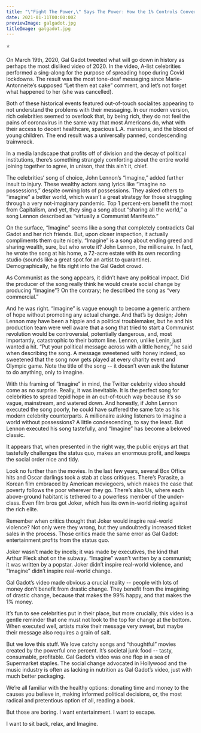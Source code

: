 ```yaml
---
title: "\"Fight The Power,\" Says The Power: How the 1% Controls Conversations on Class"
date: 2021-01-11T00:00:00Z
previewImage: galgadot.jpg
titleImage: galgadot.jpg
---
```

⭐️

On March 19th, 2020, Gal Gadot tweeted what will go down in history as perhaps the most disliked video of 2020. In the video, A-list celebrities performed a sing-along for the purpose of spreading hope during Covid lockdowns. The result was the most tone-deaf messaging since Marie-Antonneite’s supposed “Let them eat cake” comment, and let’s not forget what happened to her (she was cancelled).

Both of these historical events featured out-of-touch socialites appearing to not understand the problems with their messaging. In our modern version, rich celebrities seemed to overlook that, by being rich, they do not feel the pains of coronavirus in the same way that most Americans do, what with their access to decent healthcare, spacious L.A. mansions, and the blood of young children. The end result was a universally panned, condescending trainwreck.

In a media landscape that profits off of division and the decay of political institutions, there’s something strangely comforting about the entire world joining together to agree, in unison, that this ain’t it, chief.

The celebrities’ song of choice, John Lennon’s “Imagine,” added further insult to injury. These wealthy actors sang lyrics like “imagine no possessions,” despite owning lots of possessions. They asked others to “imagine” a better world, which wasn’t a great strategy for those struggling through a very not-imaginary pandemic. Top 1 percent-ers benefit the most from Capitalism, and yet, they sing a song about “sharing all the world,” a song Lennon described as “virtually a Communist Manifesto.”

On the surface, “Imagine” seems like a song that completely contradicts Gal Gadot and her rich friends. But, upon closer inspection, it actually compliments them quite nicely. “Imagine” is a song about ending greed and sharing wealth, sure, but who wrote it? John Lennon, the millionaire. In fact, he wrote the song at his home, a 72-acre estate with its own recording studio (sounds like a great spot for an artist to quarantine). Demographically, he fits right into the Gal Gadot crowd.

As Communist as the song appears, it didn’t have any political impact. Did the producer of the song really think he would create social change by producing “Imagine”? On the contrary; he described the song as “very commercial.”

And he was right. “Imagine” is vague enough to become a generic anthem of hope without promoting any actual change. And that’s by design; John Lennon may have been a hippie and a political troublemaker, but he and his production team were well aware that a song that tried to start a Communist revolution would be controversial, potentially dangerous, and, most importantly, catastrophic to their bottom line. Lennon, unlike Lenin, just wanted a hit. “Put your political message across with a little honey,” he said when describing the song. A message sweetened with honey indeed, so sweetened that the song now gets played at every charity event and Olympic game. Note the title of the song -- it doesn’t even ask the listener to do anything, only to imagine.

With this framing of “Imagine” in mind, the Twitter celebrity video should come as no surprise. Really, it was inevitable. It is the perfect song for celebrities to spread tepid hope in an out-of-touch way because it’s so vague, mainstream, and watered down. And honestly, if John Lennon executed the song poorly, he could have suffered the same fate as his modern celebrity counterparts. A millionaire asking listeners to imagine a world without possessions? A little condescending, to say the least. But Lennon executed his song tastefully, and “Imagine” has become a beloved classic.

It appears that, when presented in the right way, the public enjoys art that tastefully challenges the status quo, makes an enormous profit, and keeps the social order nice and tidy.

Look no further than the movies. In the last few years, several Box Office hits and Oscar darlings took a stab at class critiques. There’s Parasite, a Korean film embraced by American moviegoers, which makes the case that poverty follows the poor wherever they go. There’s also Us, where each above-ground habitant is tethered to a powerless member of the under-class. Even film bros got Joker, which has its own in-world rioting against the rich elite.

Remember when critics thought that Joker would inspire real-world violence? Not only were they wrong, but they undoubtedly increased ticket sales in the process. Those critics made the same error as Gal Gadot: entertainment profits from the status quo.

Joker wasn’t made by incels; it was made by executives, the kind that Arthur Fleck shot on the subway. “Imagine” wasn’t written by a communist; it was written by a popstar. Joker didn’t inspire real-world violence, and “Imagine” didn’t inspire real-world change.

Gal Gadot’s video made obvious a crucial reality -- people with lots of money don’t benefit from drastic change. They benefit from the imagining of drastic change, because that makes the 99% happy, and that makes the 1% money.

It’s fun to see celebrities put in their place, but more crucially, this video is a gentle reminder that one must not look to the top for change at the bottom. When executed well, artists make their message very sweet, but maybe their message also requires a grain of salt.

But we love this stuff. We love catchy songs and “thoughtful” movies created by the powerful one percent. It’s societal junk food -- tasty, consumable, profitable. Gal Gadot’s video was one flop in a sea of Supermarket staples. The social change advocated in Hollywood and the music industry is often as lacking in nutrition as Gal Gadot’s video, just with much better packaging.

We’re all familiar with the healthy options: donating time and money to the causes you believe in, making informed political decisions, or, the most radical and pretentious option of all, reading a book.

But those are boring. I want entertainment. I want to escape.

I want to sit back, relax, and Imagine.